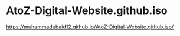 # AtoZ-Digital-Website.github.iso

https://muhammadubaid12.github.io/AtoZ-Digital-Website.github.iso/
